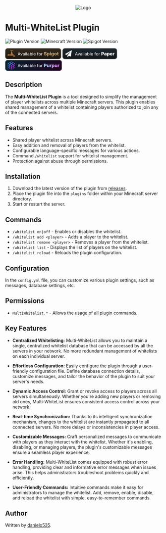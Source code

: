 <div align="center">

![Logo](https://imgur.com/62ajjCx.png)

</div>


# Multi-WhiteList Plugin

![Plugin Version](https://img.shields.io/badge/Version-1.0-blue.svg)
![Minecraft Version](https://img.shields.io/badge/Minecraft-1.18.2-green.svg)
![Spigot Version](https://img.shields.io/badge/Spigot-1.18.2-orange.svg)

<a href="/#"><img src="https://raw.githubusercontent.com/intergrav/devins-badges/v2/assets/compact/supported/spigot_46h.png" height="35"></a>
<a href="/#"><img src="https://raw.githubusercontent.com/intergrav/devins-badges/v2/assets/compact/supported/paper_46h.png" height="35"></a>
<a href="/#"><img src="https://raw.githubusercontent.com/intergrav/devins-badges/v2/assets/compact/supported/purpur_46h.png" height="35"></a>

## Description

The **Multi-WhiteList Plugin** is a tool designed to simplify the management of player whitelists across multiple Minecraft servers. This plugin enables shared management of a whitelist containing players authorized to join any of the connected servers.

## Features

- Shared player whitelist across Minecraft servers.
- Easy addition and removal of players from the whitelist.
- Configurable language-specific messages for various actions.
- Command `/whitelist` support for whitelist management.
- Protection against abuse through permissions.

## Installation

1. Download the latest version of the plugin from [releases](link_to_releases).
2. Place the plugin file into the `plugins` folder within your Minecraft server directory.
3. Start or restart the server.

## Commands

- `/whitelist on|off` - Enables or disables the whitelist.
- `/whitelist add <player>` - Adds a player to the whitelist.
- `/whitelist remove <player>` - Removes a player from the whitelist.
- `/whitelist list` - Displays the list of players on the whitelist.
- `/whitelist reload` - Reloads the plugin configuration.

## Configuration

In the `config.yml` file, you can customize various plugin settings, such as messages, database settings, etc.

## Permissions

- `MultiWhitelist.*` - Allows the usage of all plugin commands.


## Key Features

- **Centralized Whitelisting:** Multi-WhiteList allows you to maintain a single, centralized whitelist database that can be accessed by all the servers in your network. No more redundant management of whitelists on each individual server.

- **Effortless Configuration:** Easily configure the plugin through a user-friendly configuration file. Define database connection details, customize messages, and tailor the behavior of the plugin to suit your server's needs.

- **Dynamic Access Control:** Grant or revoke access to players across all servers simultaneously. Whether you're adding new players or removing old ones, Multi-WhiteList ensures consistent access control across your network.

- **Real-time Synchronization:** Thanks to its intelligent synchronization mechanism, changes to the whitelist are instantly propagated to all connected servers. No more delays or inconsistencies in player access.

- **Customizable Messages:** Craft personalized messages to communicate with players as they interact with the whitelist. Whether it's enabling, disabling, or managing players, the plugin's customizable messages ensure a seamless player experience.

- **Error Handling:** Multi-WhiteList comes equipped with robust error handling, providing clear and informative error messages when issues arise. This helps administrators troubleshoot problems quickly and efficiently.

- **User-Friendly Commands:** Intuitive commands make it easy for administrators to manage the whitelist. Add, remove, enable, disable, and reload the whitelist with simple, easy-to-remember commands.


## Author

Written by [danielo535](https://github.com/danielo535).

